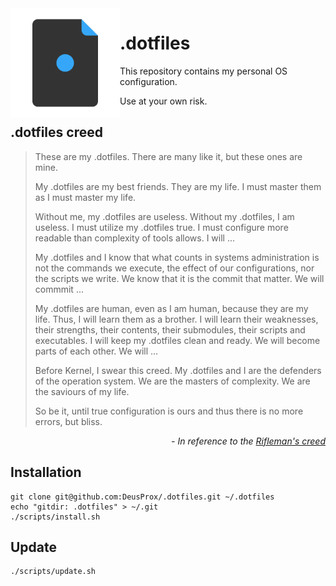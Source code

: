<img align="left" width="175" src=".assets/dotfile.svg" />

# **.dotfiles**

This repository contains my personal OS configuration.

Use at your own risk.

## **.dotfiles creed**

>  These are my .dotfiles.
>  There are many like it, but these ones are mine.
>
>  My .dotfiles are my best friends.
>  They are my life.
>  I must master them as I must master my life.
>
>  Without me, my .dotfiles are useless.
>  Without my .dotfiles, I am useless.
>  I must utilize my .dotfiles true.
>  I must configure more readable than complexity of tools allows.
>  I will ...
>
>  My .dotfiles and I know that what counts in systems administration is not the commands we execute, the effect of our configurations, nor the scripts we write.
>  We know that it is the commit that matter.
>  We will commmit ...
>
>  My .dotfiles are human, even as I am human, because they are my life.
>  Thus, I will learn them as a brother.
>  I will learn their weaknesses, their strengths, their contents, their submodules, their scripts and executables.
>  I will keep my .dotfiles clean and ready.
>  We will become parts of each other.
>  We will ...
>
>  Before Kernel, I swear this creed.
>  My .dotfiles and I are the defenders of the operation system.
>  We are the masters of complexity.
>  We are the saviours of my life.
>
>  So be it, until true configuration is ours and thus there is no more errors, but bliss.

<p align="right">
  <i align="right"> - In reference to the <a href="https://en.wikipedia.org/wiki/Rifleman%27s_Creed#Current_text">Rifleman's creed</a></i>
</p>

## Installation

```shell
git clone git@github.com:DeusProx/.dotfiles.git ~/.dotfiles
echo "gitdir: .dotfiles" > ~/.git
./scripts/install.sh
```

## Update

```shell
./scripts/update.sh
```

